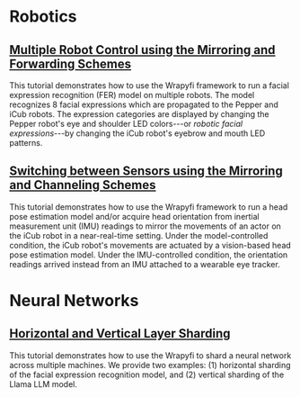 # Robotics

## [Multiple Robot Control using the Mirroring and Forwarding Schemes](./tutorials/Multiple%20Robots.md)
This tutorial demonstrates how to use the Wrapyfi framework to run a facial expression recognition (FER) model on multiple robots. 
The model recognizes 8 facial expressions which are propagated to the Pepper and iCub robots. The expression categories are displayed by changing the Pepper robot's eye and shoulder LED colors---or 
*robotic facial expressions*---by changing the iCub robot's eyebrow and mouth LED patterns. 

## [Switching between Sensors using the Mirroring and Channeling Schemes](./tutorials/Multiple%20Sensors.md)
This tutorial demonstrates how to use the Wrapyfi framework to run a head pose estimation model and/or acquire head orientation from inertial measurement unit (IMU) readings to mirror the movements of an actor on the iCub robot in a near-real-time setting. Under the model-controlled condition, the iCub robot's movements are actuated by a vision-based head pose estimation model. Under the IMU-controlled condition, the orientation readings arrived instead from an IMU attached to a wearable eye tracker. 

# Neural Networks

## [Horizontal and Vertical Layer Sharding](./tutorials/Layer%20Sharding.md)
This tutorial demonstrates how to use the Wrapyfi to shard a neural network across multiple machines. We provide two examples: (1) horizontal sharding of the facial expression recognition model, and (2) vertical sharding of the Llama LLM model.